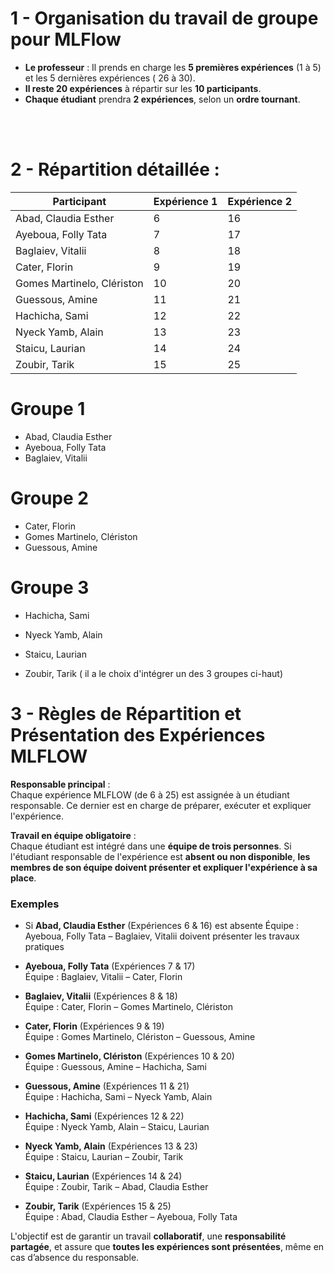 # 1 - Organisation du travail de groupe pour MLFlow

- **Le professeur** : Il prends en charge les **5 premières expériences** (1 à 5) et les 5 dernières expériences ( 26 à 30).
- **Il reste 20 expériences** à répartir sur les **10 participants**.
- **Chaque étudiant** prendra **2 expériences**, selon un **ordre tournant**.

<br/>
<br/>

# 2 - Répartition détaillée :

| Participant                         | Expérience 1 | Expérience 2 |
|----------------------------------|--------------|--------------|
| Abad, Claudia Esther             | 6            | 16           |
| Ayeboua, Folly Tata              | 7            | 17           |
| Baglaiev, Vitalii                | 8            | 18           |
| Cater, Florin                    | 9            | 19           |
| Gomes Martinelo, Clériston      | 10           | 20           |
| Guessous, Amine                  | 11           | 21           |
| Hachicha, Sami                   | 12           | 22           |
| Nyeck Yamb, Alain                | 13           | 23           |
| Staicu, Laurian                  | 14           | 24           |
| Zoubir, Tarik                    | 15           | 25           |


# Groupe 1 
- Abad, Claudia Esther
- Ayeboua, Folly Tata
- Baglaiev, Vitalii

# Groupe 2
- Cater, Florin
- Gomes Martinelo, Clériston
- Guessous, Amine

# Groupe 3

- Hachicha, Sami
- Nyeck Yamb, Alain
- Staicu, Laurian

- Zoubir, Tarik ( il  a le choix d'intégrer un des 3 groupes ci-haut)










# 3 - Règles de Répartition et Présentation des Expériences MLFLOW

**Responsable principal** :  
Chaque expérience MLFLOW (de 6 à 25) est assignée à un étudiant responsable. Ce dernier est en charge de préparer, exécuter et expliquer l'expérience.

**Travail en équipe obligatoire** :  
Chaque étudiant est intégré dans une **équipe de trois personnes**. Si l'étudiant responsable de l'expérience est **absent ou non disponible**, **les membres de son équipe doivent présenter et expliquer l'expérience à sa place**.



### Exemples 

- Si **Abad, Claudia Esther** (Expériences 6 & 16) est absente
  Équipe : Ayeboua, Folly Tata – Baglaiev, Vitalii doivent présenter les travaux pratiques

- **Ayeboua, Folly Tata** (Expériences 7 & 17)  
  Équipe : Baglaiev, Vitalii – Cater, Florin

- **Baglaiev, Vitalii** (Expériences 8 & 18)  
  Équipe : Cater, Florin – Gomes Martinelo, Clériston

- **Cater, Florin** (Expériences 9 & 19)  
  Équipe : Gomes Martinelo, Clériston – Guessous, Amine

- **Gomes Martinelo, Clériston** (Expériences 10 & 20)  
  Équipe : Guessous, Amine – Hachicha, Sami

- **Guessous, Amine** (Expériences 11 & 21)  
  Équipe : Hachicha, Sami – Nyeck Yamb, Alain

- **Hachicha, Sami** (Expériences 12 & 22)  
  Équipe : Nyeck Yamb, Alain – Staicu, Laurian

- **Nyeck Yamb, Alain** (Expériences 13 & 23)  
  Équipe : Staicu, Laurian – Zoubir, Tarik

- **Staicu, Laurian** (Expériences 14 & 24)  
  Équipe : Zoubir, Tarik – Abad, Claudia Esther

- **Zoubir, Tarik** (Expériences 15 & 25)  
  Équipe : Abad, Claudia Esther – Ayeboua, Folly Tata



L'objectif est de garantir un travail **collaboratif**, une **responsabilité partagée**, et assure que **toutes les expériences sont présentées**, même en cas d’absence du responsable.


